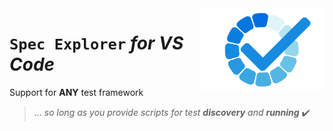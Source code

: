 <img src="Resources/Images/check-3183217_640 transparent.png" align="right" width="200" />

# `Spec Explorer` _for VS Code_

Support for **ANY** test framework

> ... _so long as you provide scripts for test **discovery** and **running**_ ✔️
